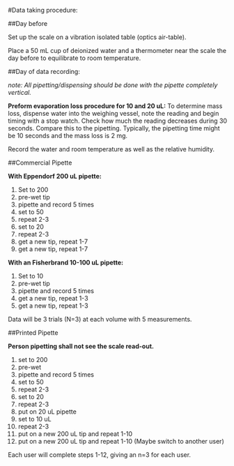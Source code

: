 #Data taking procedure:

##Day before

Set up the scale on a vibration isolated table (optics air-table).

Place a 50 mL cup of deionized water and a thermometer near the scale the day before to equilibrate to room temperature.

##Day of data recording:

*note: All pipetting/dispensing should be done with the pipette completely vertical.*

**Preform evaporation loss procedure for 10 and 20 uL:** To determine mass loss, dispense water into the weighing vessel, note the reading and begin timing with a stop watch. Check how much the reading decreases during 30 seconds. Compare this to the pipetting. Typically, the pipetting time might be 10 seconds and the mass loss is2 mg.
Record the water and room temperature as well as the relative humidity.
##Commercial Pipette

**With Eppendorf 200 uL pipette:**

1. Set to 200
2. pre-wet tip
3. pipette and record 5 times
4. set to 50 
5. repeat 2-3
6. set to 20
7. repeat 2-3
8. get a new tip, repeat 1-7
9. get a new tip, repeat 1-7


**With an Fisherbrand 10-100 uL pipette:**

1. Set to 10
2. pre-wet tip
3. pipette and record 5 times
4. get a new tip, repeat 1-3
5. get a new tip, repeat 1-3

Data will be 3 trials (N=3) at each volume with 5 measurements.


##Printed Pipette

**Person pipetting shall not see the scale read-out.**

1. set to 200
2. pre-wet
3. pipette and record 5 times
4. set to 50
5. repeat 2-3
6. set to 20
7. repeat 2-3
8. put on 20 uL pipette
9. set to 10 uL
10. repeat 2-3
11. put on a new 200 uL tip and repeat 1-10
12. put on a new 200 uL tip and repeat 1-10 (Maybe switch to another user)

Each user will complete steps 1-12, giving an n=3 for each user.